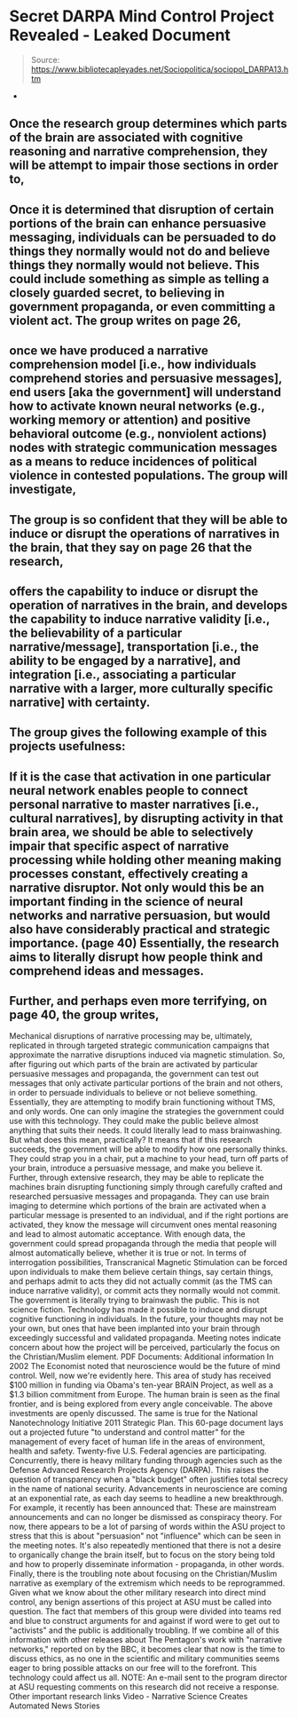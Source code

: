 # Secret DARPA Mind Control Project Revealed - Leaked Document

> Source: https://www.bibliotecapleyades.net/Sociopolitica/sociopol_DARPA13.htm

-
Once the research group
determines which parts of the brain are associated
with cognitive reasoning and narrative
comprehension, they will be attempt to impair those
sections in order to,
-
Once it is determined
that disruption of certain portions of the brain can
enhance persuasive messaging, individuals can be
persuaded to do things they normally would not do
and believe things they normally would not believe.
This could include
something as simple as telling a closely guarded
secret, to believing in government propaganda, or
even committing a violent act.
The group writes on page
26,
-
once we have
produced a narrative comprehension model [i.e.,
how individuals comprehend stories and
persuasive messages], end users [aka the
government] will understand how to activate
known neural networks (e.g., working memory or
attention) and positive behavioral outcome
(e.g., nonviolent actions) nodes with strategic
communication messages as a means to reduce
incidences of political violence in contested
populations.
The group will
investigate,
-
The group is so
confident that they will be able to induce or
disrupt the operations of narratives in the brain,
that they say on page 26 that the research,
-
offers the
capability to induce or disrupt the operation of
narratives in the brain, and develops the
capability to induce narrative validity [i.e.,
the believability of a particular
narrative/message], transportation [i.e., the
ability to be engaged by a narrative], and
integration [i.e., associating a particular
narrative with a larger, more culturally
specific narrative] with certainty.
-
The group gives the
following example of this projects usefulness:
-
If it is the case
that activation in one particular neural network
enables people to connect personal narrative to
master narratives [i.e., cultural narratives],
by disrupting activity in that brain area, we
should be able to selectively impair that
specific aspect of narrative processing while
holding other meaning making processes constant,
effectively creating a narrative disruptor.
Not only would this
be an important finding in the science of neural
networks and narrative persuasion, but would
also have considerably practical and strategic
importance.
(page 40)
Essentially, the
research aims to literally disrupt how people think
and comprehend ideas and messages.
-
Further, and perhaps
even more terrifying, on page 40, the group writes,
-
Mechanical
disruptions of narrative processing may be,
ultimately, replicated in through targeted
strategic communication campaigns that
approximate the narrative disruptions induced
via magnetic stimulation.
So, after figuring out
which parts of the brain are activated by particular
persuasive messages and propaganda, the government
can test out messages that only activate particular
portions of the brain and not others, in order to
persuade individuals to believe or not believe
something.
Essentially, they are
attempting to modify brain functioning without TMS,
and only words. One can only imagine the strategies
the government could use with this technology. They
could make the public believe almost anything that
suits their needs.
It could literally lead
to mass brainwashing.
But what does this mean,
practically?
It means that if this research
succeeds, the government will be able to modify how one
personally thinks. They could strap you in a chair, put a
machine to your head, turn off parts of your brain,
introduce a persuasive message, and make you believe it.
Further, through extensive research, they may be able to
replicate the machines brain disrupting functioning simply
through carefully crafted and researched persuasive messages
and propaganda.
They can use brain imaging to
determine which portions of the brain are activated when a
particular message is presented to an individual, and if the
right portions are activated, they know the message will
circumvent ones mental reasoning and lead to almost
automatic acceptance. With enough data, the government could
spread propaganda through the media that people will almost
automatically believe, whether it is true or not.
In terms of interrogation possibilities, Transcranical Magnetic
Stimulation can be forced upon individuals to make them
believe certain things, say certain things, and perhaps
admit to acts they did not actually commit (as the TMS can
induce narrative validity), or commit acts they normally
would not commit.
The government is literally trying to brainwash the public.
This is not science fiction.
Technology has made it possible to induce and disrupt
cognitive functioning in individuals. In the future, your
thoughts may not be your own, but ones that have been
implanted into your brain through exceedingly successful and
validated propaganda.
Meeting notes indicate concern about how the project will be
perceived, particularly the focus on the Christian/Muslim
element.
PDF Documents:
Additional
information
In 2002 The
Economist noted that neuroscience would be the
future of mind control. Well, now we're evidently here.
This area of study has received
$100 million in funding via Obama's ten-year BRAIN
Project, as well as a $1.3
billion commitment from Europe. The human brain is seen
as the final frontier, and is being explored from every
angle conceivable.
The above investments are
openly discussed.
The same is true for the National
Nanotechnology Initiative 2011 Strategic Plan. This
60-page document lays out a projected future "to
understand and control matter" for the management of
every facet of human life in the areas of environment,
health and safety. Twenty-five U.S. Federal agencies are
participating.
Concurrently, there is heavy
military funding through agencies such as the Defense
Advanced Research Projects Agency (DARPA). This
raises the question of transparency when
a "black budget"
often justifies total secrecy in the name of national
security.
Advancements in neuroscience
are coming at an exponential rate, as each day seems to
headline a new breakthrough.
For example, it recently has
been announced that:
These are mainstream
announcements and can no longer be dismissed as
conspiracy theory.
For now, there appears to be a lot of parsing of words
within the ASU project to stress that this is about
"persuasion" not "influence" which can be seen in the
meeting notes. It's also repeatedly mentioned that there
is not a desire to organically change the brain itself,
but to focus on the story being told and how to properly
disseminate information - propaganda, in other words.
Finally, there is the
troubling note about focusing on the Christian/Muslim
narrative as exemplary of the extremism which needs to
be reprogrammed.
Given what we know about the other military research
into direct mind control, any benign assertions of this
project at ASU must be called into question. The fact
that members of this group were divided into teams red
and blue to construct arguments for and against if word
were to get out to "activists" and the public is
additionally troubling.
If we combine all of this information with other
releases about The Pentagon's work with "narrative
networks," reported
on by the BBC, it becomes clear that now is
the time to discuss ethics, as no one in the scientific
and military communities seems eager to bring possible
attacks on our free will to the forefront.
This technology could affect
us all.
NOTE:
An e-mail sent to the program director at ASU requesting
comments on this research did not receive a response.
Other important
research links
Video - Narrative Science Creates
Automated News Stories
